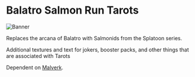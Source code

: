 # Balatro Salmon Run Tarots

![Banner](https://github.com/DrawKCD/Fridge/blob/main/Screenshot%202025-04-26%20165804.png?raw=true)

Replaces the arcana of Balatro with Salmonids from the Splatoon series.

Additional textures and text for jokers, booster packs, and other things that are associated with Tarots

Dependent on [Malverk](https://github.com/Eremel/Malverk).

